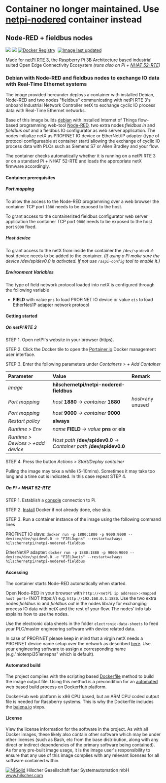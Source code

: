 # Container no longer maintained. Use [netpi-nodered](https://registry.hub.docker.com/r/hilschernetpi/netpi-nodered/) container instead

## Node-RED + fieldbus nodes

[![](https://images.microbadger.com/badges/image/hilschernetpi/netpi-nodered-fieldbus.svg)](https://microbadger.com/images/hilschernetpi/netpi-nodered-fieldbus "Node-RED + fieldbus nodes")
[![](https://images.microbadger.com/badges/commit/hilschernetpi/netpi-nodered-fieldbus.svg)](https://microbadger.com/images/hilschernetpi//netpi-nodered-fieldbus "Node-RED + fieldbus nodes")
[![Docker Registry](https://img.shields.io/docker/pulls/hilschernetpi/netpi-nodered-fieldbus.svg)](https://registry.hub.docker.com/r/hilschernetpi/netpi-nodered-fieldbus/)&nbsp;
[![Image last updated](https://img.shields.io/badge/dynamic/json.svg?url=https://api.microbadger.com/v1/images/hilschernetpi/netpi-nodered-fieldbus&label=Image%20last%20updated&query=$.LastUpdated&colorB=007ec6)](http://microbadger.com/images/hilschernetpi/netpi-nodered-fieldbus "Image last updated")&nbsp;

Made for [netPI RTE 3](https://www.netiot.com/netpi/), the Raspberry Pi 3B Architecture based industrial suited Open Edge Connectivity Ecosystem *(runs also on Pi + [NHAT 52-RTE](https://www.nethat.net/))*

### Debian with Node-RED and fieldbus nodes to exchange IO data with Real-Time Ethernet systems

The image provided hereunder deploys a container with installed Debian, Node-RED and two nodes "fieldbus" communicating with netPI RTE 3's onboard Industrial Network Controller netX to exchange cyclic IO process data with Real-Time Ethernet networks.

Base of this image builds [debian](https://www.balena.io/docs/reference/base-images/base-images/) with installed Internet of Things flow-based programming web-tool [Node-RED](https://nodered.org/), two extra nodes *fieldbus in* and *fieldbus out* and a fieldbus IO configurator as web server application. The nodes initialize netX as PROFINET IO device or EtherNet/IP adapter (type of protocol configureable at container start) allowing the exchange of cyclic IO process data with PLCs such as Siemens S7 or Allen Bradley and your flow.

The container checks automatically whether it is running on a netPI RTE 3 or on a standard Pi + NHAT 52-RTE and loads the appropriate netX firmware accordingly.

#### Container prerequisites

##### Port mapping

To allow the access to the Node-RED programming over a web browser the container TCP port `1880` needs to be exposed to the host.

To grant access to the containerized fieldbus configurator web server application the container TCP port `9000` needs to be exposed to the host port `9000` fixed.

##### Host device

To grant access to the netX from inside the container the `/dev/spidev0.0` host device needs to be added to the container.
*(If using a Pi make sure the device /dev/spidev0.0 is activated. If not use `raspi-config` tool to enable it.)*

##### Environment Variables

The type of field network protocol loaded into netX is configured through the following variable

* **FIELD** with value `pns` to load PROFINET IO device or value `eis` to load EtherNet/IP adapter network protocol

#### Getting started

##### On netPI RTE 3

STEP 1. Open netPI's website in your browser (https).

STEP 2. Click the Docker tile to open the [Portainer.io](http://portainer.io/) Docker management user interface.

STEP 3. Enter the following parameters under *Containers > + Add Container*

Parameter | Value | Remark
:---------|:------ |:------
*Image* | **hilschernetpi/netpi-nodered-fieldbus**
*Port mapping* | *host* **1880** -> *container* **1880** | *host*=any unused
*Port mapping* | *host* **9000** -> *container* **9000** | 
*Restart policy* | **always**
*Runtime > Env* | *name* **FIELD** -> *value* **pns** or **eis** |
*Runtime > Devices > +add device* | *Host path* **/dev/spidev0.0** -> *Container path* **/dev/spidev0.0** |

STEP 4. Press the button *Actions > Start/Deploy container*

Pulling the image may take a while (5-10mins). Sometimes it may take too long and a time out is indicated. In this case repeat STEP 4.

##### On Pi + NHAT 52-RTE

STEP 1. Establish a [console](https://www.raspberrypi.org/documentation/usage/terminal/README.md) connection to Pi.

STEP 2. [Install](https://www.raspberrypi.org/blog/docker-comes-to-raspberry-pi/) Docker if not already done, else skip. 

STEP 3. Run a container instance of the image using the following command lines

PROFINET IO slave:   `docker run -p 1880:1880 -p 9000:9000 --device=/dev/spidev0.0 -e "FIELD=pns" --restart=always hilschernetpi/netpi-nodered-fieldbus`

EtherNet/IP adapter: `docker run -p 1880:1880 -p 9000:9000 --device=/dev/spidev0.0 -e "FIELD=eis" --restart=always hilschernetpi/netpi-nodered-fieldbus`

#### Accessing

The container starts Node-RED automatically when started.

Open Node-RED in your browser with `http://<netPi ip address>:<mapped host port>` (NOT https://) e.g. `http://192.168.0.1:1880`. Use the two extra nodes *fieldbus in* and *fieldbus out* in the nodes library for exchanging process IO data with netX and the rest of your flow. The nodes' info tab explains how to use the nodes.

Use the electronic data sheets in the folder `electronic-data-sheets` to feed your PLC/master engineering software with device related data.

In case of PROFINET please keep in mind that a virgin netX needs a PROFINET device name setup over the network as described [here](https://profinetuniversity.com/profinet-basics/dcp/profinet-dcp/). Use your engineering software to assign a corresponding name (e.g."niotenpi351enrepns" which is default).

#### Automated build

The project complies with the scripting based [Dockerfile](https://docs.docker.com/engine/reference/builder/) method to build the image output file. Using this method is a precondition for an [automated](https://docs.docker.com/docker-hub/builds/) web based build process on DockerHub platform.

DockerHub web platform is x86 CPU based, but an ARM CPU coded output file is needed for Raspberry systems. This is why the Dockerfile includes the [balena.io](https://balena.io/blog/building-arm-containers-on-any-x86-machine-even-dockerhub/) steps.

#### License

View the license information for the software in the project. As with all Docker images, these likely also contain other software which may be under other licenses (such as Bash, etc from the base distribution, along with any direct or indirect dependencies of the primary software being contained).
As for any pre-built image usage, it is the image user's responsibility to ensure that any use of this image complies with any relevant licenses for all software contained within.

[![N|Solid](http://www.hilscher.com/fileadmin/templates/doctima_2013/resources/Images/logo_hilscher.png)](http://www.hilscher.com)  Hilscher Gesellschaft fuer Systemautomation mbH  www.hilscher.com
